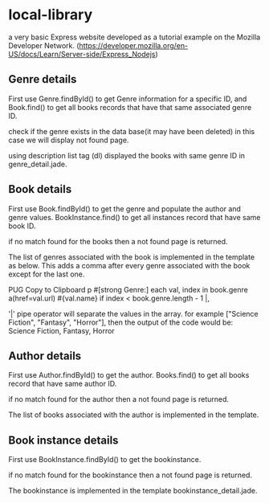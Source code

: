 # local-library

 a very basic Express website developed as a tutorial example on the Mozilla Developer Network. (https://developer.mozilla.org/en-US/docs/Learn/Server-side/Express_Nodejs)

 ## Genre details

 First use Genre.findById() to get Genre information for a specific ID, and Book.find() to get all books records that have that same associated genre ID. 

 check if the genre exists in the data base(it may have been deleted) in this case we will display not found page.

 using description list tag (dl) displayed the books with same genre ID in genre_detail.jade.

 ## Book details

First use Book.findById() to get the genre and populate the author and genre values. BookInstance.find() to get all instances record that have same book ID.

if no match found for the books then a not found page is returned.

The list of genres associated with the book is implemented in the template as below. This adds a comma after every genre associated with the book except for the last one.

PUG
Copy to Clipboard
  p #[strong Genre:]
    each val, index in book.genre
      a(href=val.url) #{val.name}
      if index < book.genre.length - 1
        |,

'|' pipe operator will separate the values in the array.
for example ["Science Fiction", "Fantasy", "Horror"], then the output of the code would be:
Science Fiction, Fantasy, Horror

## Author details

First use Author.findById() to get the author. Books.find() to get all books record that have same author ID.

if no match found for the author then a not found page is returned.

The list of books associated with the author is implemented in the template.

## Book instance details

First use BookInstance.findById() to get the bookinstance.

if no match found for the bookinstance then a not found page is returned.

The bookinstance is implemented in the template bookinstance_detail.jade.